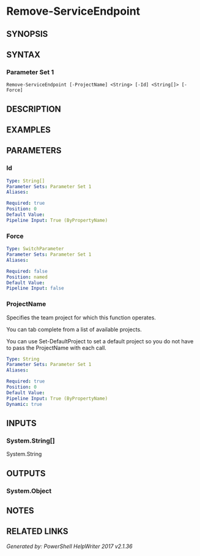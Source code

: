 ﻿# Remove-ServiceEndpoint

## SYNOPSIS


## SYNTAX

### Parameter Set 1
```
Remove-ServiceEndpoint [-ProjectName] <String> [-Id] <String[]> [-Force]
```

## DESCRIPTION


## EXAMPLES

## PARAMETERS

### Id


```yaml
Type: String[]
Parameter Sets: Parameter Set 1
Aliases: 

Required: true
Position: 0
Default Value: 
Pipeline Input: True (ByPropertyName)
```

### Force


```yaml
Type: SwitchParameter
Parameter Sets: Parameter Set 1
Aliases: 

Required: false
Position: named
Default Value: 
Pipeline Input: false
```

### ProjectName
Specifies the team project for which this function operates.

You can tab complete from a list of available projects.

You can use Set-DefaultProject to set a default project so
you do not have to pass the ProjectName with each call.

```yaml
Type: String
Parameter Sets: Parameter Set 1
Aliases: 

Required: true
Position: 0
Default Value: 
Pipeline Input: True (ByPropertyName)
Dynamic: true
```

## INPUTS

### System.String[]
System.String


## OUTPUTS

### System.Object


## NOTES

## RELATED LINKS


*Generated by: PowerShell HelpWriter 2017 v2.1.36*
